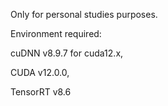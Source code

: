 Only for personal studies purposes.


Environment required: 


cuDNN v8.9.7 for cuda12.x, 


CUDA v12.0.0, 


TensorRT v8.6
